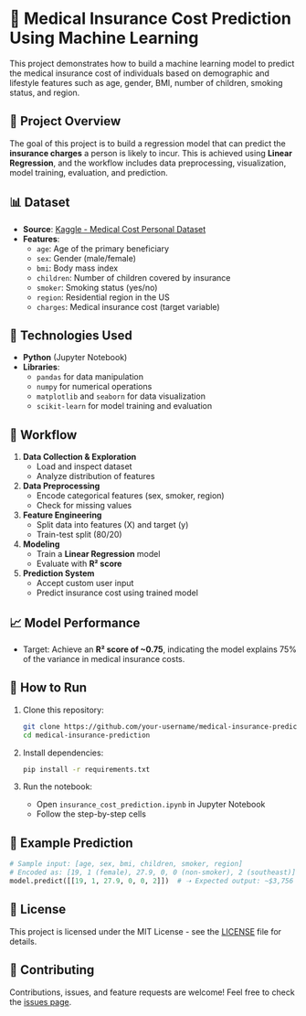 # 🏥 Medical Insurance Cost Prediction Using Machine Learning

This project demonstrates how to build a machine learning model to predict the medical insurance cost of individuals based on demographic and lifestyle features such as age, gender, BMI, number of children, smoking status, and region.

## 📌 Project Overview

The goal of this project is to build a regression model that can predict the **insurance charges** a person is likely to incur. This is achieved using **Linear Regression**, and the workflow includes data preprocessing, visualization, model training, evaluation, and prediction.

## 📊 Dataset

- **Source**: [Kaggle - Medical Cost Personal Dataset](https://www.kaggle.com/datasets/mirichoi0218/insurance)
- **Features**:
  - `age`: Age of the primary beneficiary
  - `sex`: Gender (male/female)
  - `bmi`: Body mass index
  - `children`: Number of children covered by insurance
  - `smoker`: Smoking status (yes/no)
  - `region`: Residential region in the US
  - `charges`: Medical insurance cost (target variable)

## 🔧 Technologies Used

- **Python** (Jupyter Notebook)
- **Libraries**:
  - `pandas` for data manipulation
  - `numpy` for numerical operations
  - `matplotlib` and `seaborn` for data visualization
  - `scikit-learn` for model training and evaluation

## 🧪 Workflow

1. **Data Collection & Exploration**
   - Load and inspect dataset
   - Analyze distribution of features
2. **Data Preprocessing**
   - Encode categorical features (sex, smoker, region)
   - Check for missing values
3. **Feature Engineering**
   - Split data into features (X) and target (y)
   - Train-test split (80/20)
4. **Modeling**
   - Train a **Linear Regression** model
   - Evaluate with **R² score**
5. **Prediction System**
   - Accept custom user input
   - Predict insurance cost using trained model

## 📈 Model Performance

- Target: Achieve an **R² score of ~0.75**, indicating the model explains 75% of the variance in medical insurance costs.

## 🚀 How to Run

1. Clone this repository:
   ```bash
   git clone https://github.com/your-username/medical-insurance-prediction.git
   cd medical-insurance-prediction
   ```

2. Install dependencies:
   ```bash
   pip install -r requirements.txt
   ```

3. Run the notebook:
   - Open `insurance_cost_prediction.ipynb` in Jupyter Notebook
   - Follow the step-by-step cells

## 🔮 Example Prediction

```python
# Sample input: [age, sex, bmi, children, smoker, region]
# Encoded as: [19, 1 (female), 27.9, 0, 0 (non-smoker), 2 (southeast)]
model.predict([[19, 1, 27.9, 0, 0, 2]])  # ➝ Expected output: ~$3,756
```

## 📝 License

This project is licensed under the MIT License - see the [LICENSE](LICENSE) file for details.

## 🤝 Contributing

Contributions, issues, and feature requests are welcome! Feel free to check the [issues page](../../issues).